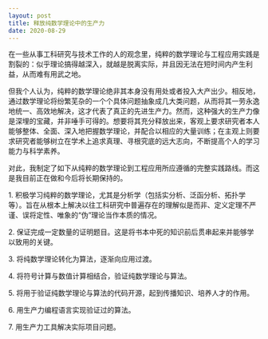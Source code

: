 ```yaml
---
layout: post
title: 释放纯数学理论中的生产力
date: 2020-08-29
---
```


在一些从事工科研究与技术工作的人的观念里，纯粹的数学理论与工程应用实践是割裂的：似乎理论搞得越深入，就越是脱离实际，并且因无法在短时间内产生利益，从而难有用武之地。

但我个人认为，纯粹的数学理论绝非其本身没有用处或者投入大产出少。相反地，通过数学理论将纷繁芜杂的一个个具体问题抽象成几大类问题，从而将其一劳永逸地统一、高效地解决，这才代表了真正的先进生产力。然而，这种强大的生产力像是深埋的宝藏，并非唾手可得的。想要将其充分释放出来，客观上要求研究者本人能够整体、全面、深入地把握数学理论，并配合以相应的大量训练；在主观上则要求研究者能够树立在学术上追求真理、寻根究底的远大志向，不断提高个人的学习能力与科学素养。

对此，我制定了如下从纯粹的数学理论到工程应用所应遵循的完整实践路线。而这是我目前正在做和今后将长期保持的。

1\. 积极学习纯粹的数学理论，尤其是分析学（包括实分析、泛函分析、拓扑学等）。旨在从根本上解决以往工科研究中普遍存在的理解似是而非、定义定理不严谨、误将定性、唯象的“伪”理论当作本质的情况。

2\. 保证完成一定数量的证明题目。这是将书本中死的知识前后贯串起来并能够学以致用的关键。

3\. 将纯数学理论转化为算法，逐渐向应用过渡。

4\. 将符号计算与数值计算相结合，验证纯数学理论与算法。

5\. 将用于验证纯数学理论与算法的代码开源，起到传播知识、培养人才的作用。

6\. 用生产力编程语言实现验证过的算法。

7\. 用生产力工具解决实际项目问题。
